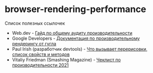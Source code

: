 # browser-rendering-performance
Список полезных ссылочек

- Web.dev - [Гайд по общему аудиту производительности](https://web.dev/lighthouse-performance/)
- Google Developers - [Документация по производительному рендерингу от гугла](https://developers.google.com/web/fundamentals/performance/rendering)
- Paul Irish (разработчик devtools) - [Что вызывает перерисовки, список свойств и методов](https://gist.github.com/paulirish/5d52fb081b3570c81e3a)
- Vitaliy Friedman (Smashing Magazine) - [Чеклист по производительности 2021](https://www.smashingmagazine.com/2021/01/front-end-performance-2021-free-pdf-checklist/)
